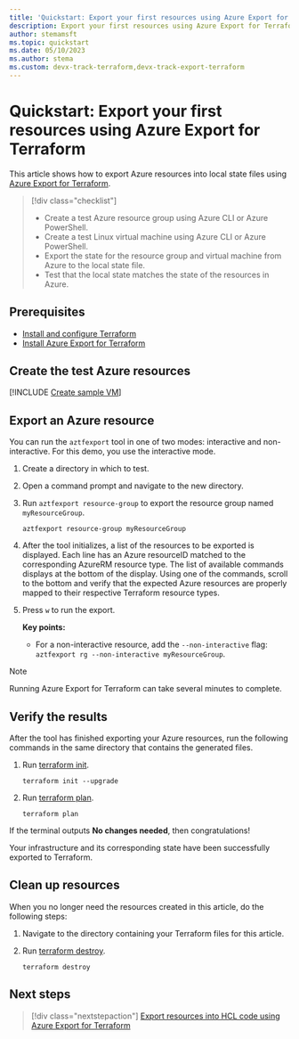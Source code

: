 ```yaml
---
title: 'Quickstart: Export your first resources using Azure Export for Terraform'
description: Export your first resources using Azure Export for Terraform on a resource group, both interactively and non-interactively. 
author: stemamsft
ms.topic: quickstart
ms.date: 05/10/2023
ms.author: stema
ms.custom: devx-track-terraform,devx-track-export-terraform
---
```


# Quickstart: Export your first resources using Azure Export for Terraform

This article shows how to export Azure resources into local state files using [Azure Export for Terraform](./export-terraform-overview.md).

> [!div class="checklist"]
> * Create a test Azure resource group using Azure CLI or Azure PowerShell.
> * Create a test Linux virtual machine using Azure CLI or Azure PowerShell.
> * Export the state for the resource group and virtual machine from Azure to the local state file.
> * Test that the local state matches the state of the resources in Azure.

## Prerequisites

- [Install and configure Terraform](/azure/developer/terraform/quickstart-configure)
- [Install Azure Export for Terraform](https://github.com/azure/aztfexport)

## Create the test Azure resources

[!INCLUDE [Create sample VM](../includes/create-vm.md)]

## Export an Azure resource

You can run the `aztfexport` tool in one of two modes: interactive and non-interactive. For this demo, you use the interactive mode.

1. Create a directory in which to test.

1. Open a command prompt and navigate to the new directory.

1. Run `aztfexport resource-group` to export the resource group named `myResourceGroup`.

    ```console
    aztfexport resource-group myResourceGroup
    ```

1. After the tool initializes, a list of the resources to be exported is displayed. Each line has an Azure resourceID matched to the corresponding AzureRM resource type. The list of available commands displays at the bottom of the display. Using one of the commands, scroll to the bottom and verify that the expected Azure resources are properly mapped to their respective Terraform resource types.

1. Press `w` to run the export.

    **Key points:**
    - For a non-interactive resource, add the `--non-interactive` flag: `aztfexport rg --non-interactive myResourceGroup`.

> [!NOTE]
> Running Azure Export for Terraform can take several minutes to complete.

## Verify the results

After the tool has finished exporting your Azure resources, run the following commands in the same directory that contains the generated files.

1. Run [terraform init](https://developer.hashicorp.com/terraform/cli/commands/init).

    ```console
    terraform init --upgrade
    ```

1. Run [terraform plan](https://developer.hashicorp.com/terraform/cli/commands/plan).

    ```console
    terraform plan
    ```

If the terminal outputs **No changes needed**, then congratulations!

Your infrastructure and its corresponding state have been successfully exported to Terraform.

## Clean up resources

When you no longer need the resources created in this article, do the following steps:

1. Navigate to the directory containing your Terraform files for this article.

1. Run [terraform destroy](https://www.terraform.io/docs/commands/destroy.html).

    ```console
    terraform destroy
    ```

## Next steps

> [!div class="nextstepaction"]
> [Export resources into HCL code using Azure Export for Terraform](./export-resources-hcl.md)

